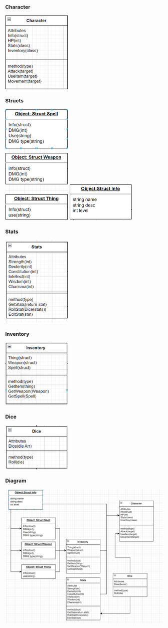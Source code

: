 ### Character
<img src="Assignments/AO5/Images/Chatacter.png" width="200">

### Structs
<img src="Assignments/AO5/Images/Structs.png" width="200">
<img src="Assignments/AO5/Images/InfoStruct.png" width="200">

### Stats
<img src="Assignments/AO5/Images/Stats.png" width="200">

### Inventory
<img src="Assignments/AO5/Images/Inventory.png" width="200">

### Dice
<img src="Assignments/AO5/Images/Dice.png" width="200">

### Diagram
<img src="https://github.com/KateM80/2143-OOP-morgan/blob/main/Assignments/AO5/Images/Diagram.png">
